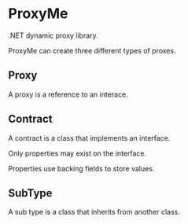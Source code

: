 # ProxyMe


.NET dynamic proxy library.

ProxyMe can create three different types of proxes.


## Proxy

A proxy is a reference to an interace.


## Contract

A contract is a class that implements an interface.

Only properties may exist on the interface.

Properties use backing fields to store values.


## SubType

A sub type is a class that inherits from another class.
